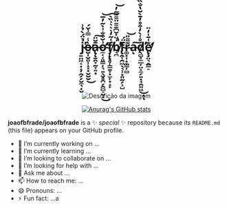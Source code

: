 
<div align="center">
  <h1 >j̴͍̤͖͔̣̝̦̭̗̗̬̼͉̣̬͗̈́̀̉͗̚̕ò̶̮̩̬͈̹̝͓͙̬̮̮̾̿͗̌́̕͜ā̶̢̨̱̭̞̰̞͍͙̆̈͠ơ̴̼͔͔͈͇̦͉͍̖̬̥̪̗̭̻̠̬͓͗̆͒̐͗̀͂̓̅̕̕͜͝f̸̡̨̢̥̜͇̱̞̣̫̙͙̝̙͑͂̒͛͛͛͐̏̀̕͠b̸̘̪́̈̇̆͆͊͌̈͌͊̃̓̚̕͝f̴̢̭̜̯͖̖͉̹̟͈̰̗͕̺̈́r̴͚͓͎̟̼̳̦̻͊͌̎͝a̴͠ͅd̸̖̻͓̼̲̦̤̝̼̗͍̣̘̭͈͖̊͑̀̓͒̊̓̄̀̆̔̐̏̃̓̈̏̓̕͜ͅͅe̸̢̧̛̤͉̭͇̠͊͑̄̍̒̈</h1>
  
   <br>
   <br>
   <br>
   <br>
  
  <img src="https://user-images.githubusercontent.com/22626546/235507762-882c9899-8a63-4040-b975-b59c4515690e.png" alt="Descrição da imagem">
  
  [![Anurag's GitHub stats](https://github-readme-stats.vercel.app/api?username=joaofbfrade)](https://github.com/anuraghazra/github-readme-stats)
</div>




**joaofbfrade/joaofbfrade** is a ✨ _special_ ✨ repository because its `README.md` (this file) appears on your GitHub profile.



- 🔭 I’m currently working on ...
- 🌱 I’m currently learning ...
- 👯 I’m looking to collaborate on ...
- 🤔 I’m looking for help with ...
- 💬 Ask me about ...
- 📫 How to reach me: ...
- 😄 Pronouns: ...
- ⚡ Fun fact: ...a


